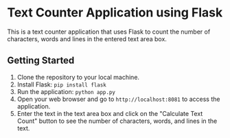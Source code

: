 # Text Counter Application using Flask

This is a text counter application that uses Flask to count the number of characters, words and lines in the entered text area box.

## Getting Started

1. Clone the repository to your local machine.
2. Install Flask: `pip install flask`
3. Run the application: `python app.py`
4. Open your web browser and go to `http://localhost:8081` to access the application.
5. Enter the text in the text area box and click on the "Calculate Text Count" button to see the number of characters, words, and lines in the text.